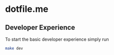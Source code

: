 # dotfile.me

## Developer Experience

To start the basic developer experience simply run

```bash
make dev
```